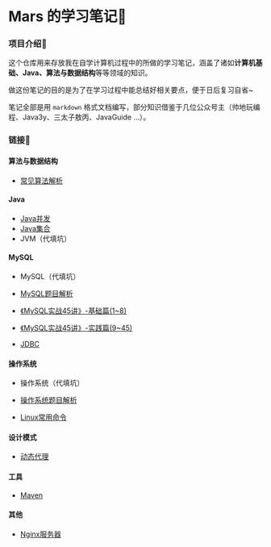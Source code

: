 # Mars 的学习笔记📕



### 项目介绍💬

这个仓库用来存放我在自学计算机过程中的所做的学习笔记，涵盖了诸如**计算机基础、Java、算法与数据结构**等等领域的知识。

做这份笔记的目的是为了在学习过程中能总结好相关要点，便于日后复习自省~

笔记全部是用 `markdown` 格式文档编写，部分知识借鉴于几位公众号主（帅地玩编程、Java3y、三太子敖丙、JavaGuide ...）。



### 链接🔗

#### 算法与数据结构

- [常见算法解析](./Algorithm/常见算法解析.md)

#### Java

- [Java并发](./Java_Concurrency/Java并发编程.md)
- [Java集合](./Java_Container/Java集合.md)
- JVM（代填坑）

#### MySQL

- MySQL（代填坑）

- [MySQL题目解析](./MySQL/MySQL题目解析.md)
- [《MySQL实战45讲》-基础篇(1~8)](./MySQL/《MySQL实战45讲》笔记/MySQL实战45讲-基础篇(1~8).md)
- [《MySQL实战45讲》-实践篇(9~45)](./MySQL/《MySQL实战45讲》笔记/MySQL实战45讲-实践篇(9~45).md)

- [JDBC](./JDBC/JDBC.md)

#### 操作系统

- 操作系统（代填坑）

- [操作系统题目解析](./OS/操作系统考题解析.md)
- [Linux常用命令](./Linux_Command/Linux常用命令.md)

#### 设计模式

- [动态代理](./Dynamic_Proxy/动态代理.md)

#### 工具

- [Maven](./Maven/maven笔记.md)

#### 其他

- [Nginx服务器](./Nginx/Nginx.md)

